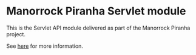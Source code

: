 
# Manorrock Piranha Servlet module

This is the Servlet API module delivered as part of the Manorrock Piranha project.

See [here](https://github.com/eclipse-ee4j/servlet-api) for more information.